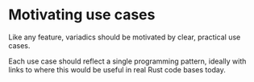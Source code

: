 # Motivating use cases

Like any feature, variadics should be motivated by clear, practical use cases.

Each use case should reflect a single programming pattern, ideally with links to where this would be useful in real Rust code bases today.
